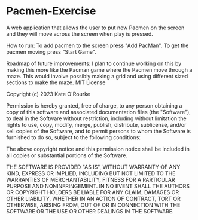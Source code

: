 # Pacmen-Exercise
A web application that allows the user to put new Pacmen on the screen and they will move across the screen when play is pressed.

How to run: 
To add pacmen to the screen press "Add PacMan". To get the pacmen moving press "Start Game".

Roadmap of future improvements:
I plan to continue working on this by making this more like the Pacman game where the Pacmen move through a maze. This would involve possibly making a grid and using different sized sections to make the maze.
MIT License

Copyright (c) 2023 Kate O'Rourke

Permission is hereby granted, free of charge, to any person obtaining a copy
of this software and associated documentation files (the "Software"), to deal
in the Software without restriction, including without limitation the rights
to use, copy, modify, merge, publish, distribute, sublicense, and/or sell
copies of the Software, and to permit persons to whom the Software is
furnished to do so, subject to the following conditions:

The above copyright notice and this permission notice shall be included in all
copies or substantial portions of the Software.

THE SOFTWARE IS PROVIDED "AS IS", WITHOUT WARRANTY OF ANY KIND, EXPRESS OR
IMPLIED, INCLUDING BUT NOT LIMITED TO THE WARRANTIES OF MERCHANTABILITY,
FITNESS FOR A PARTICULAR PURPOSE AND NONINFRINGEMENT. IN NO EVENT SHALL THE
AUTHORS OR COPYRIGHT HOLDERS BE LIABLE FOR ANY CLAIM, DAMAGES OR OTHER
LIABILITY, WHETHER IN AN ACTION OF CONTRACT, TORT OR OTHERWISE, ARISING FROM,
OUT OF OR IN CONNECTION WITH THE SOFTWARE OR THE USE OR OTHER DEALINGS IN THE
SOFTWARE.
